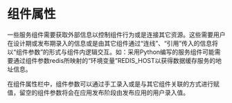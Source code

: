 # 组件属性

  一些服务组件需要获取外部信息以控制组件行为或是连接其它资源。这些需要用户在设计期或发布期录入的信息或是由其它组件通过“连线”、“引用”传入的信息将以“组件参数”的形式与组件内逻辑交互。如：采用Python编写的服务组件可能需要通过组件参数redis所映射的“环境变量”REDIS\_HOST以获得数据缓存服务的地址信息。

  在组件属性栏中，组件参数可以通过手工录入或是与其它组件关联的方式进行赋值，留空的组件参数将会在应用发布阶段由发布应用的用户录入值。



